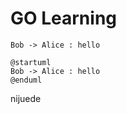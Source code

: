 # GO Learning



``` sequence
Bob -> Alice : hello
```

``` mermaid
@startuml
Bob -> Alice : hello
@enduml
```

nijuede

